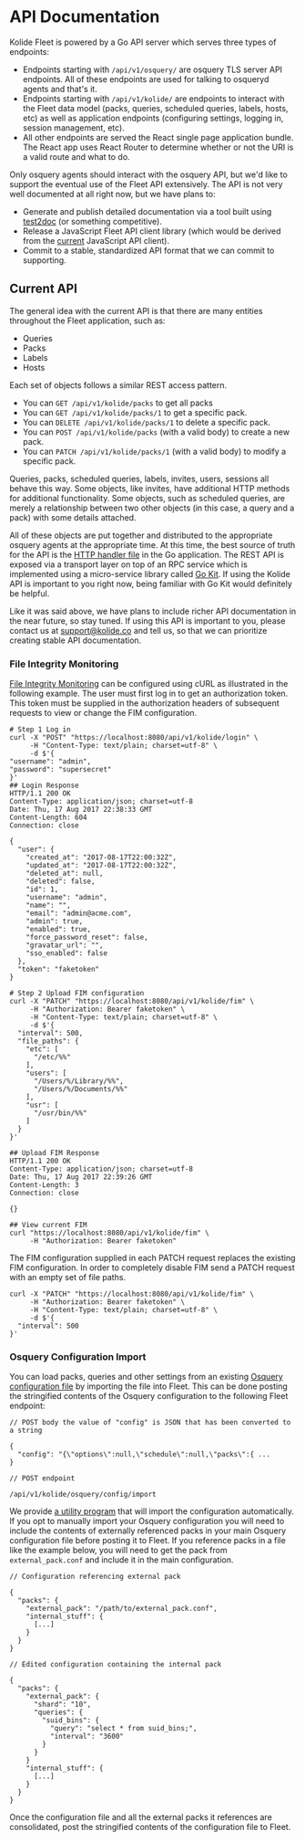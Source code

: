 API Documentation
=================

Kolide Fleet is powered by a Go API server which serves three types of endpoints:

- Endpoints starting with `/api/v1/osquery/` are osquery TLS server API endpoints. All of these endpoints are used for talking to osqueryd agents and that's it.
- Endpoints starting with `/api/v1/kolide/` are endpoints to interact with the Fleet data model (packs, queries, scheduled queries, labels, hosts, etc) as well as application endpoints (configuring settings, logging in, session management, etc).
- All other endpoints are served the React single page application bundle. The React app uses React Router to determine whether or not the URI is a valid route and what to do.

Only osquery agents should interact with the osquery API, but we'd like to support the eventual use of the Fleet API extensively. The API is not very well documented at all right now, but we have plans to:

- Generate and publish detailed documentation via a tool built using [test2doc](https://github.com/adams-sarah/test2doc) (or something competitive).
- Release a JavaScript Fleet API client library (which would be derived from the [current](https://github.com/kolide/fleet/blob/master/frontend/kolide/index.js) JavaScript API client).
- Commit to a stable, standardized API format that we can commit to supporting.

## Current API

The general idea with the current API is that there are many entities throughout the Fleet application, such as:

- Queries
- Packs
- Labels
- Hosts

Each set of objects follows a similar REST access pattern.

- You can `GET /api/v1/kolide/packs` to get all packs
- You can `GET /api/v1/kolide/packs/1` to get a specific pack.
- You can `DELETE /api/v1/kolide/packs/1` to delete a specific pack.
- You can `POST /api/v1/kolide/packs` (with a valid body) to create a new pack.
- You can `PATCH /api/v1/kolide/packs/1` (with a valid body) to modify a specific pack.

Queries, packs, scheduled queries, labels, invites, users, sessions all behave this way. Some objects, like invites, have additional HTTP methods for additional functionality. Some objects, such as scheduled queries, are merely a relationship between two other objects (in this case, a query and a pack) with some details attached.

All of these objects are put together and distributed to the appropriate osquery agents at the appropriate time. At this time, the best source of truth for the API is the [HTTP handler file](https://github.com/kolide/fleet/blob/master/server/service/handler.go) in the Go application. The REST API is exposed via a transport layer on top of an RPC service which is implemented using a micro-service library called [Go Kit](https://github.com/go-kit/kit). If using the Kolide API is important to you right now, being familiar with Go Kit would definitely be helpful.

Like it was said above, we have plans to include richer API documentation in the near future, so stay tuned. If using this API is important to you, please contact us at [support@kolide.co](mailto:support@kolide.co) and tell us, so that we can prioritize creating stable API documentation.

### File Integrity Monitoring

[File Integrity Monitoring](https://osquery.readthedocs.io/en/stable/deployment/file-integrity-monitoring/) can be configured using cURL as illustrated in
the following example. The user must first log in to get an authorization token. This token
must be supplied in the authorization headers of subsequent requests to view or change the FIM configuration.
```shell
# Step 1 Log in
curl -X "POST" "https://localhost:8080/api/v1/kolide/login" \
     -H "Content-Type: text/plain; charset=utf-8" \
     -d $'{
"username": "admin",
"password": "supersecret"
}'
## Login Response
HTTP/1.1 200 OK
Content-Type: application/json; charset=utf-8
Date: Thu, 17 Aug 2017 22:38:33 GMT
Content-Length: 604
Connection: close

{
  "user": {
    "created_at": "2017-08-17T22:00:32Z",
    "updated_at": "2017-08-17T22:00:32Z",
    "deleted_at": null,
    "deleted": false,
    "id": 1,
    "username": "admin",
    "name": "",
    "email": "admin@acme.com",
    "admin": true,
    "enabled": true,
    "force_password_reset": false,
    "gravatar_url": "",
    "sso_enabled": false
  },
  "token": "faketoken"
}

# Step 2 Upload FIM configuration
curl -X "PATCH" "https://localhost:8080/api/v1/kolide/fim" \
     -H "Authorization: Bearer faketoken" \
     -H "Content-Type: text/plain; charset=utf-8" \
     -d $'{
  "interval": 500,
  "file_paths": {
    "etc": [
      "/etc/%%"
    ],
    "users": [
      "/Users/%/Library/%%",
      "/Users/%/Documents/%%"
    ],
    "usr": [
      "/usr/bin/%%"
    ]
  }
}'

## Upload FIM Response
HTTP/1.1 200 OK
Content-Type: application/json; charset=utf-8
Date: Thu, 17 Aug 2017 22:39:26 GMT
Content-Length: 3
Connection: close

{}

## View current FIM
curl "https://localhost:8080/api/v1/kolide/fim" \
     -H "Authorization: Bearer faketoken"
```
The FIM configuration supplied in each PATCH request replaces the existing FIM configuration. In order to completely
disable FIM send a PATCH request with an empty set of file paths.
```shell
curl -X "PATCH" "https://localhost:8080/api/v1/kolide/fim" \
     -H "Authorization: Bearer faketoken" \
     -H "Content-Type: text/plain; charset=utf-8" \
     -d $'{
  "interval": 500
}'
```

### Osquery Configuration Import

You can load packs, queries and other settings from an existing [Osquery configuration file](https://osquery.readthedocs.io/en/stable/deployment/configuration/) by importing the file into Fleet. This can be done posting the stringified contents of the Osquery configuration to the following Fleet endpoint:

```
// POST body the value of "config" is JSON that has been converted to a string

{
  "config": "{\"options\":null,\"schedule\":null,\"packs\":{ ...
}

// POST endpoint

/api/v1/kolide/osquery/config/import
```

We provide [a utility program](https://github.com/kolide/configimporter) that will import the configuration automatically.
If you opt to manually import your Osquery configuration you will need to include the contents of externally
referenced packs in your main Osquery configuration file before posting it to Fleet. If you reference packs
in a file like the example below, you will need to get the pack from `external_pack.conf`
and include it in the main configuration.

```
// Configuration referencing external pack

{
  "packs": {
    "external_pack": "/path/to/external_pack.conf",
    "internal_stuff": {
      [...]
    }
  }
}
```

```
// Edited configuration containing the internal pack

{
  "packs": {
    "external_pack": {
      "shard": "10",
      "queries": {
        "suid_bins": {
          "query": "select * from suid_bins;",
          "interval": "3600"
        }
      }
    }
    "internal_stuff": {
      [...]
    }
  }
}
```

Once the configuration file and all the external packs it references are consolidated, post the stringified contents of the configuration file to Fleet.
